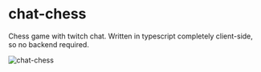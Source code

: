 # chat-chess

Chess game with twitch chat. Written in typescript completely client-side, so no backend required. 


![chat-chess](https://i.imgur.com/vb9OWDT.png)
